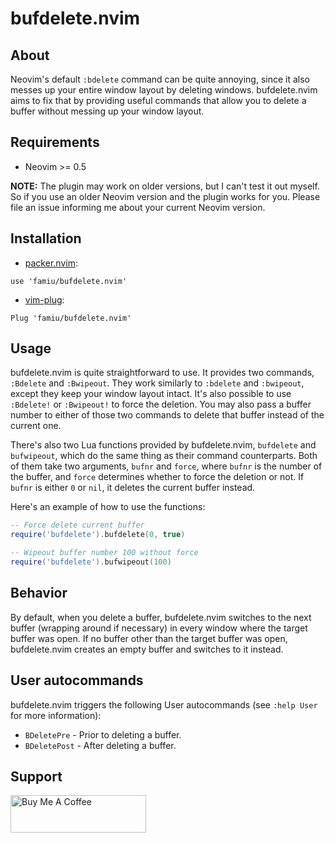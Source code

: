 # bufdelete.nvim

## About

Neovim's default `:bdelete` command can be quite annoying, since it also messes up your entire window layout by deleting windows. bufdelete.nvim aims to fix that by providing useful commands that allow you to delete a buffer without messing up your window layout.

## Requirements

- Neovim >= 0.5

**NOTE:** The plugin may work on older versions, but I can't test it out myself. So if you use an older Neovim version and the plugin works for you. Please file an issue informing me about your current Neovim version.

## Installation

- [packer.nvim](https://github.com/wbthomason/packer.nvim/):
```
use 'famiu/bufdelete.nvim'
```

- [vim-plug](https://github.com/junegunn/vim-plug/):
```
Plug 'famiu/bufdelete.nvim'
```

## Usage

bufdelete.nvim is quite straightforward to use. It provides two commands, `:Bdelete` and `:Bwipeout`. They work similarly to `:bdelete` and `:bwipeout`, except they keep your window layout intact. It's also possible to use `:Bdelete!` or `:Bwipeout!` to force the deletion. You may also pass a buffer number to either of those two commands to delete that buffer instead of the current one.

There's also two Lua functions provided by bufdelete.nvim, `bufdelete` and `bufwipeout`, which do the same thing as their command counterparts. Both of them take two arguments, `bufnr` and `force`, where `bufnr` is the number of the buffer, and `force` determines whether to force the deletion or not. If `bufnr` is either `0` or `nil`, it deletes the current buffer instead.

Here's an example of how to use the functions:

```lua
-- Force delete current buffer
require('bufdelete').bufdelete(0, true)

-- Wipeout buffer number 100 without force
require('bufdelete').bufwipeout(100)
```

## Behavior

By default, when you delete a buffer, bufdelete.nvim switches to the next buffer (wrapping around if necessary) in every window where the target buffer was open. If no buffer other than the target buffer was open, bufdelete.nvim creates an empty buffer and switches to it instead.

## User autocommands

bufdelete.nvim triggers the following User autocommands (see `:help User` for more information):
- `BDeletePre` - Prior to deleting a buffer.
- `BDeletePost` - After deleting a buffer.

## Support

<a href="https://www.buymeacoffee.com/famiuhaque" target="_blank"><img src="https://cdn.buymeacoffee.com/buttons/v2/default-blue.png" alt="Buy Me A Coffee" style="height: 60px !important;width: 217px !important;" ></a>
